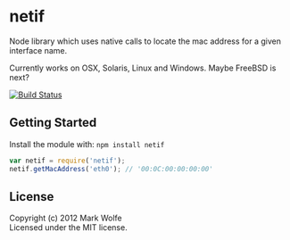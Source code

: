# netif

Node library which uses native calls to locate the mac address for
a given interface name.

Currently works on OSX, Solaris, Linux and Windows. Maybe FreeBSD is next?

[![Build Status](https://secure.travis-ci.org/wolfeidau/node-netif.png)](http://travis-ci.org/wolfeidau/node-netif)

## Getting Started
Install the module with: `npm install netif`

```javascript
var netif = require('netif');
netif.getMacAddress('eth0'); // '00:0C:00:00:00:00'
```

## License
Copyright (c) 2012 Mark Wolfe  
Licensed under the MIT license.
